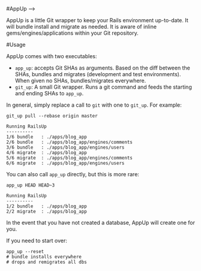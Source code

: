 #AppUp -->

AppUp is a little Git wrapper to keep your Rails environment up-to-date.  It will bundle install and migrate as needed.  It is aware of inline gems/engines/applications within your Git repository.


#Usage

AppUp comes with two executables:

- `app_up`: accepts Git SHAs as arguments.  Based on the diff between the SHAs, bundles and migrates (development and test environments).  When given no SHAs, bundles/migrates everywhere.
- `git_up`: A small Git wrapper.  Runs a git command and feeds the starting and ending SHAs to `app_up`.

In general, simply replace a call to `git` with one to `git_up`.  For example:

```
git_up pull --rebase origin master

Running RailsUp
----------
1/6 bundle   : ./apps/blog_app
2/6 bundle   : ./apps/blog_app/engines/comments
3/6 bundle   : ./apps/blog_app/engines/users
4/6 migrate  : ./apps/blog_app
5/6 migrate  : ./apps/blog_app/engines/comments
6/6 migrate  : ./apps/blog_app/engines/users
```

You can also call `app_up` directly, but this is more rare:

```
app_up HEAD HEAD~3

Running RailsUp
----------
1/2 bundle   : ./apps/blog_app
2/2 migrate  : ./apps/blog_app
```

In the event that you have not created a database, AppUp will create one for you.

If you need to start over:

```
app_up --reset
# bundle installs everywhere
# drops and remigrates all dbs
```
